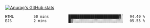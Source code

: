 [![Anurag's GitHub stats](https://github-readme-stats.vercel.app/api?username=sebasphere&count_private=true&theme=tokyonight)](https://github.com/anuraghazra/github-readme-stats)

<!--START_SECTION:waka-->
```text
HTML         50 mins         ███████████████████████▓░   94.40 % 
EJS          2 mins          █▒░░░░░░░░░░░░░░░░░░░░░░░   05.55 % 
```
<!--END_SECTION:waka-->
